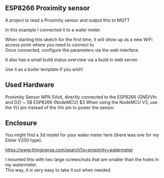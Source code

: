 ## ESP8266 Proximity sensor

A project to read a Proximity sensor and output this to MQTT

In this example I connected it to a water meter.

When starting this sketch for the first time, it will show up as a new WiFi access point where you need to connect to  
Once connected, configure the parameters via the web interface.

It also has a small build status overview via a build in web server.

Use it as a boiler template if you wish!

## Used Hardware

Proximity Sensor NPN 5Volt, directly connected to the ESP8266 (GND/VIn and D2) ~ 5$
ESP8266 (NodeMCU) $3
When using the NodeMCU V3, use the VU pin instead of the VIn pin to power the sensor.

## Enclosure

You might find a 3d model for your water meter here (there was one for my Elster V200 type).

https://www.thingiverse.com/search?q=proximity+watermeter

I mounted this with two large screws/nuts that are smaller than the holes in my watermeter.  
This way, it is very easy to take it out when needed.
